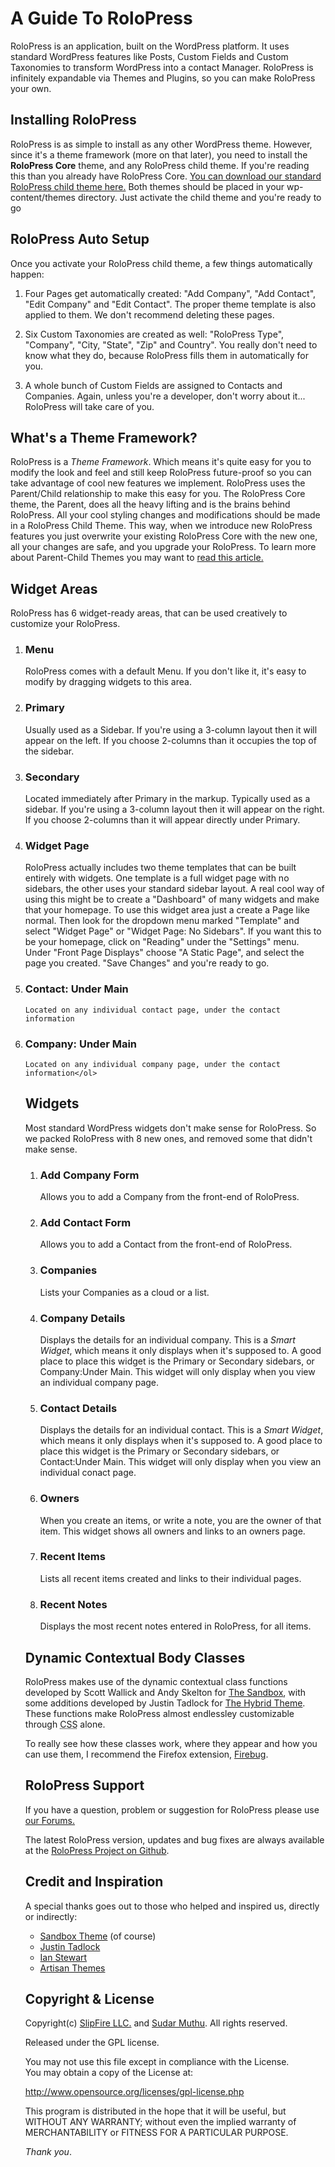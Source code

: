 # A Guide To RoloPress

RoloPress is an application, built on the WordPress platform. It uses standard WordPress features like Posts, Custom Fields and Custom Taxonomies to transform WordPress into a contact Manager. RoloPress is infinitely expandable via Themes and Plugins, so you can make RoloPress your own.

## Installing RoloPress

RoloPress is as simple to install as any other WordPress theme. However, since it's a theme framework (more on that later), you need to install the **RoloPress Core** theme, and any RoloPress child theme. If you're reading this than you already have RoloPress Core. [You can download our standard RoloPress child theme here.][1] Both themes should be placed in your wp-content/themes directory. Just activate the child theme and you're ready to go

## RoloPress Auto Setup

Once you activate your RoloPress child theme, a few things automatically happen:

1.  Four Pages get automatically created: "Add Company", "Add Contact", "Edit Company" and "Edit Contact". The proper theme template is also applied to them. We don't recommend deleting these pages.

2.  Six Custom Taxonomies are created as well: "RoloPress Type", "Company", "City, "State", "Zip" and Country". You really don't need to know what they do, because RoloPress fills them in automatically for you.

3.  A whole bunch of Custom Fields are assigned to Contacts and Companies. Again, unless you're a developer, don't worry about it... RoloPress will take care of you.

## What's a Theme Framework?

RoloPress is a *Theme Framework*. Which means it's quite easy for you to modify the look and feel and still keep RoloPress future-proof so you can take advantage of cool new features we implement. RoloPress uses the Parent/Child relationship to make this easy for you. The RoloPress Core theme, the Parent, does all the heavy lifting and is the brains behind RoloPress. All your cool styling changes and modifications should be made in a RoloPress Child Theme. This way, when we introduce new RoloPress features you just overwrite your existing RoloPress Core with the new one, all your changes are safe, and you upgrade your RoloPress. To learn more about Parent-Child Themes you may want to [read this article.][2]
## Widget Areas

RoloPress has 6 widget-ready areas, that can be used creatively to customize your RoloPress.

1.  ### Menu

    RoloPress comes with a default Menu. If you don't like it, it's easy to modify by dragging widgets to this area.

2.  ### Primary

    Usually used as a Sidebar. If you're using a 3-column layout then it will appear on the left. If you choose 2-columns than it occupies the top of the sidebar.

3.  ### Secondary

    Located immediately after Primary in the markup. Typically used as a sidebar. If you're using a 3-column layout then it will appear on the right. If you choose 2-columns than it will appear directly under Primary.

4.  ### Widget Page

    RoloPress actually includes two theme templates that can be built entirely with widgets. One template is a full widget page with no sidebars, the other uses your standard sidebar layout. A real cool way of using this might be to create a "Dashboard" of many widgets and make that your homepage. To use this widget area just a create a Page like normal. Then look for the dropdown menu marked "Template" and select "Widget Page" or "Widget Page: No Sidebars". If you want this to be your homepage, click on "Reading" under the "Settings" menu. Under "Front Page Displays" choose "A Static Page", and select the page you created. "Save Changes" and you're ready to go.

5.  ### Contact: Under Main

        Located on any individual contact page, under the contact information

6.  ### Company: Under Main

        Located on any individual company page, under the contact information</ol>

    ## Widgets

    Most standard WordPress widgets don't make sense for RoloPress. So we packed RoloPress with 8 new ones, and removed some that didn't make sense.

    1.  ### Add Company Form

        Allows you to add a Company from the front-end of RoloPress.

    2.  ### Add Contact Form

        Allows you to add a Contact from the front-end of RoloPress.

    3.  ### Companies

        Lists your Companies as a cloud or a list.

    4.  ### Company Details

        Displays the details for an individual company. This is a *Smart Widget*, which means it only displays when it's supposed to. A good place to place this widget is the Primary or Secondary sidebars, or Company:Under Main. This widget will only display when you view an individual company page.

    5.  ### Contact Details

        Displays the details for an individual contact. This is a *Smart Widget*, which means it only displays when it's supposed to. A good place to place this widget is the Primary or Secondary sidebars, or Contact:Under Main. This widget will only display when you view an individual conact page.

    6.  ### Owners

        When you create an items, or write a note, you are the owner of that item. This widget shows all owners and links to an owners page.

    7.  ### Recent Items

        Lists all recent items created and links to their individual pages.

    8.  ### Recent Notes

        Displays the most recent notes entered in RoloPress, for all items.

    ## Dynamic Contextual Body Classes

    RoloPress makes use of the dynamic contextual class functions developed by Scott Wallick and Andy Skelton for [The Sandbox][3], with some additions developed by Justin Tadlock for [The Hybrid Theme][4]. These functions make RoloPress almost endlessley customizable through <abbr title="Cascading Stylesheets">CSS</abbr> alone.

    To really see how these classes work, where they appear and how you can use them, I recommend the Firefox extension, [Firebug][5].

    ## RoloPress Support

    If you have a question, problem or suggestion for RoloPress please use [our Forums.][6]

    The latest RoloPress version, updates and bug fixes are always available at the [RoloPress Project on Github][7].

    ## Credit and Inspiration

    A special thanks goes out to those who helped and inspired us, directly or indirectly:

    *   [Sandbox Theme][3] (of course)
    *   [Justin Tadlock][8]
    *   [Ian Stewart][9]
    *   [Artisan Themes][10]

    ## Copyright & License

    Copyright(c) [SlipFire LLC.][11] and [Sudar Muthu][12].
    All rights reserved.

    Released under the GPL license.

    You may not use this file except in compliance with the License.</br> You may obtain a copy of the License at:

    <http://www.opensource.org/licenses/gpl-license.php>

    This program is distributed in the hope that it will be useful, but WITHOUT ANY WARRANTY; without even the implied warranty of MERCHANTABILITY or FITNESS FOR A PARTICULAR PURPOSE.

    <em class="thankyou">Thank you</em>.

 [1]: http://rolopress.com/themes/rolopress-default-theme
 [2]: http://themeshaper.com/functions-php-wordpress-child-themes/
 [3]: http://www.plaintxt.org/themes/sandbox/
 [4]: http://www.themehybrid.com
 [5]: http://www.getfirebug.com/
 [6]: http://rolopress.com/forums/
 [7]: http://github.com/rolopress
 [8]: http://justintadlock.com/
 [9]: http://themeshaper/
 [10]: http://artisanthemes.com/themes/wp-contact-manager/
 [11]: http://slipfire.com/
 [12]: http://sudarmuthu.com